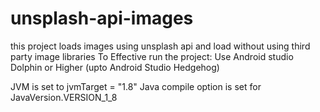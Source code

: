 # unsplash-api-images
 this project loads images using unsplash api and load without using third party image libraries
 To Effective run the project:
 Use Android studio Dolphin or Higher (upto Android Studio Hedgehog)
 
 JVM is set to jvmTarget = "1.8"
 Java compile option is set for JavaVersion.VERSION_1_8

